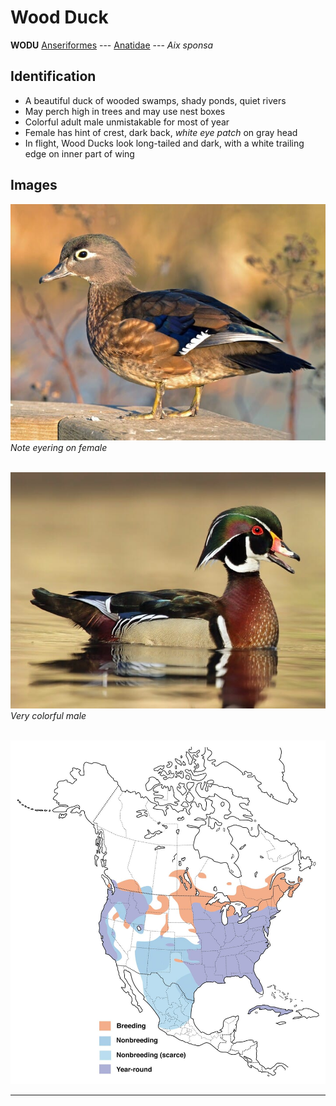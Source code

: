 # Wood Duck
**WODU**
[Anseriformes](/birding/orders/anseriformes) ---
[Anatidae](/birding/orders/anseriformes/anatidae) ---
*Aix sponsa*

## Identification
- A beautiful duck of wooded swamps, shady ponds, quiet rivers
- May perch high in trees and may use nest boxes
- Colorful adult male unmistakable for most of year
- Female has hint of crest, dark back, *white eye patch* on gray head
- In flight, Wood Ducks look long-tailed and dark, with a white trailing edge on inner part of wing

## Images
![Female](/birding/images/aix_sponsa_wodu_female.jpg)</br>
*Note eyering on female* </br></br>

![Male](/birding/images/aix_sponsa_wodu_male.jpg)</br>
*Very colorful male* </br></br>

![Map](/birding/images/aix_sponsa_wodu_map.jpg)

----

<!---## Notes
### date. place---specific
note--->
